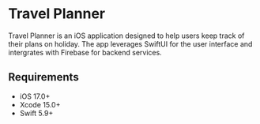# Travel Planner
Travel Planner is an iOS application designed to help users keep track of their plans on holiday. The app leverages SwiftUI for the user interface and intergrates with Firebase for backend services.

## Requirements
- iOS 17.0+
- Xcode 15.0+
- Swift 5.9+
